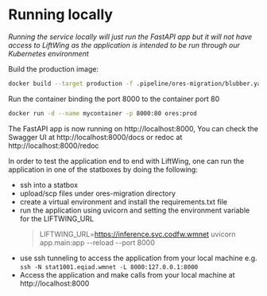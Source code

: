 # Running locally
_Running the service locally will just run the FastAPI app but it will not have access to LiftWing as the application is intended to be run through our Kubernetes environment_

Build the production image:
```bash
docker build --target production -f .pipeline/ores-migration/blubber.yaml -t ores:prod .
```

Run the container binding the port 8000 to the container port 80
```bash
docker run -d --name mycontainer -p 8000:80 ores:prod
```

The FastAPI app is now running on http://localhost:8000,
You can check the Swagger UI at http://localhost:8000/docs or redoc at http://localhost:8000/redoc

In order to test the application end to end with LiftWing, one can run the application in one of the statboxes by doing
the following:

- ssh into a statbox
- upload/scp files under ores-migration directory
- create a virtual environment and install the requirements.txt file
- run the application using uvicorn and setting the environment variable for the LIFTWING_URL
  > LIFTWING_URL=https://inference.svc.codfw.wmnet uvicorn app.main:app --reload --port 8000
- use ssh tunneling to access the application from your local machine e.g.
  `ssh -N stat1001.eqiad.wmnet -L 8000:127.0.0.1:8000`
- Access the application and make calls from your local machine at http://localhost:8000
